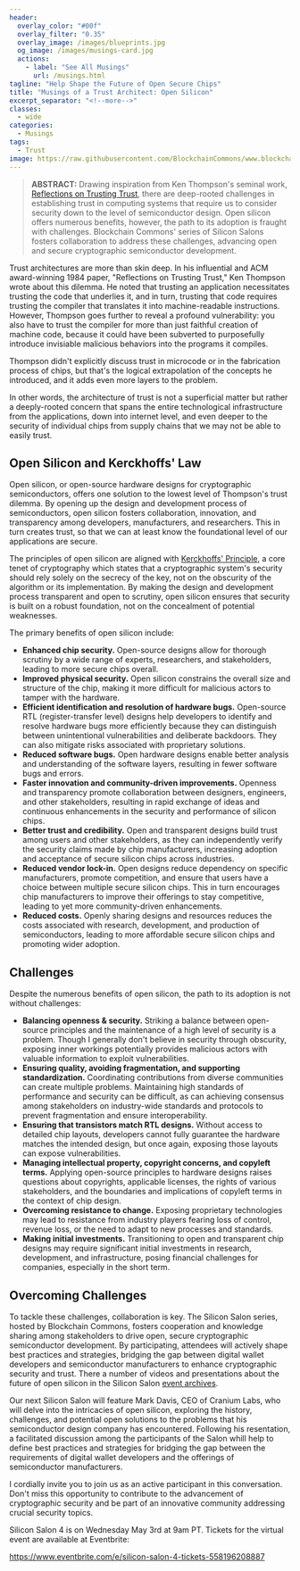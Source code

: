 ```yaml
---
header:
  overlay_color: "#00f"
  overlay_filter: "0.35"
  overlay_image: /images/blueprints.jpg
  og_image: /images/musings-card.jpg
  actions:
    - label: "See All Musings"
      url: /musings.html
tagline: "Help Shape the Future of Open Secure Chips"
title: "Musings of a Trust Architect: Open Silicon"
excerpt_separator: "<!--more-->"
classes:
  - wide
categories:
  - Musings
tags:
  - Trust
image: https://raw.githubusercontent.com/BlockchainCommons/www.blockchaincommons.com/master/images/musings.png
---
```


> **ABSTRACT:** Drawing inspiration from Ken Thompson's seminal work, [Reflections on Trusting Trust](https://dl.acm.org/doi/pdf/10.1145/358198.358210), there are deep-rooted challenges in establishing trust in computing systems that require us to consider security down to the level of semiconductor design. Open silicon offers numerous benefits, however, the path to its adoption is fraught with challenges. Blockchain Commons' series of Silicon Salons fosters collaboration to address these challenges, advancing open and secure cryptographic semiconductor development.

<!--more-->

Trust architectures are more than skin deep. In his influential and ACM award-winning 1984 paper, "Reflections on Trusting Trust," Ken Thompson wrote about this dilemma. He noted that trusting an application necessitates trusting the code that underlies it, and in turn, trusting that code requires trusting the compiler that translates it into machine-readable instructions. However, Thompson goes further to reveal a profound vulnerability: you also have to trust the compiler for more than just faithful creation of machine code, because it could have been subverted to purposefully introduce invisiable malicious behaviors into the programs it compiles.

Thompson didn't explicitly discuss trust in microcode or in the fabrication process of chips, but that's the logical extrapolation of the concepts he introduced, and it adds even more layers to the problem. 

In other words, the architecture of trust is not a superficial matter but rather a deeply-rooted concern that spans the entire technological infrastructure from the applications, down into internet level, and even deeper to the security of individual chips from supply chains that we may not be able to easily trust.

## Open Silicon and Kerckhoffs' Law

Open silicon, or open-source hardware designs for cryptographic semiconductors, offers one solution to the lowest level of Thompson's trust dilemma. By opening up the design and development process of semiconductors, open silicon fosters collaboration, innovation, and transparency among developers, manufacturers, and researchers. This in turn creates trust, so that we can at least know the foundational level of our applications are secure.

The principles of open silicon are aligned with [Kerckhoffs' Principle](https://en.wikipedia.org/wiki/Kerckhoffs's_principle), a core tenet of cryptography which states that a cryptographic system's security should rely solely on the secrecy of the key, not on the obscurity of the algorithm or its implementation. By making the design and development process transparent and open to scrutiny, open silicon ensures that security is built on a robust foundation, not on the concealment of potential weaknesses.

The primary benefits of open silicon include:

* **Enhanced chip security.** Open-source designs  allow for thorough scrutiny by a wide range of experts, researchers, and stakeholders, leading to more secure chips overall.
* **Improved physical security.** Open silicon constrains the overall size and structure of the chip, making it more difficult for malicious actors to tamper with the hardware.
* **Efficient identification and resolution of hardware bugs.** Open-source RTL (register-transfer level) designs help developers to identify and resolve hardware bugs more efficiently because they can distinguish between unintentional vulnerabilities and deliberate backdoors. They can also mitigate risks associated with proprietary solutions.
* **Reduced software bugs.** Open hardware designs enable better analysis and understanding of the software layers, resulting in fewer software bugs and errors. 
* **Faster innovation and community-driven improvements.** Openness and transparency promote collaboration between designers, engineers, and other stakeholders, resulting in rapid exchange of ideas and continuous enhancements in the security and performance of silicon chips.
* **Better trust and credibility.** Open and transparent designs build trust among users and other stakeholders, as they can independently verify the security claims made by chip manufacturers, increasing adoption and acceptance of secure silicon chips across industries.
* **Reduced vendor lock-in.** Open designs reduce dependency on specific manufacturers, promote competition, and ensure that users have a choice between multiple secure silicon chips. This in turn encourages chip manufacturers to improve their offerings to stay competitive, leading to yet more community-driven enhancements.
* **Reduced costs.** Openly sharing designs and resources reduces the costs associated with research, development, and production of semiconductors, leading to more affordable secure silicon chips and promoting wider adoption.

## Challenges

Despite the numerous benefits of open silicon, the path to its adoption is not without challenges:

* **Balancing openness & security.** Striking a balance between open-source principles and the maintenance of a high level of security is a problem. Though I generally don't believe in security through obscurity, exposing inner workings potentially provides malicious actors with valuable information to exploit vulnerabilities.
* **Ensuring quality, avoiding fragmentation, and supporting standardization.** Coordinating contributions from diverse communities can create multiple problems. Maintaining high standards of performance and security can be difficult, as can achieving consensus among stakeholders on industry-wide standards and protocols to prevent fragmentation and ensure interoperability.
* **Ensuring that transistors match RTL designs.** Without access to detailed chip layouts, developers cannot fully guarantee the hardware matches the intended design, but once again, exposing those layouts can expose vulnerabilities.
* **Managing intellectual property, copyright concerns, and copyleft terms.** Applying open-source principles to hardware designs raises questions about copyrights, applicable licenses, the rights of various stakeholders, and the boundaries and implications of copyleft terms in the context of chip design.
* **Overcoming resistance to change.** Exposing proprietary technologies may lead to resistance from industry players fearing loss of control, revenue loss, or the need to adapt to new processes and standards.
* **Making initial investments.** Transitioning to open and transparent chip designs may require significant initial investments in research, development, and infrastructure, posing financial challenges for companies, especially in the short term.

## Overcoming Challenges

To tackle these challenges, collaboration is key. The Silicon Salon series, hosted by Blockchain Commons, fosters cooperation and knowledge sharing among stakeholders to drive open, secure cryptographic semiconductor development. By participating, attendees will actively shape best practices and strategies, bridging the gap between digital wallet developers and semiconductor manufacturers to enhance cryptographic security and trust. There a number of videos and presentations about the future of open silicon in the Silicon Salon [event archives](https://www.SiliconSalon.info/salons/).

Our next Silicon Salon will feature Mark Davis, CEO of Cranium Labs, who will delve into the intricacies of open silicon, exploring the history, challenges, and potential open solutions to the problems that his semiconductor design company has encountered. Following his resentation, a facilitated discussion among the participants of the Salon whill help to define best practices and strategies for bridging the gap between the requirements of digital wallet developers and the offerings of semiconductor manufacturers.

I cordially invite you to join us as an active participant in this conversation. Don't miss this opportunity to contribute to the advancement of cryptographic security and be part of an innovative community addressing crucial security topics.

Silicon Salon 4 is on Wednesday May 3rd at 9am PT. Tickets for the virtual event are available at Eventbrite:

https://www.eventbrite.com/e/silicon-salon-4-tickets-558196208887
